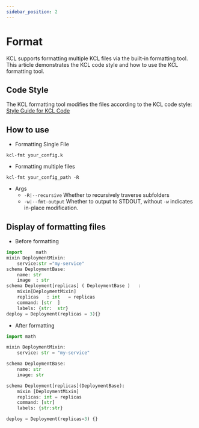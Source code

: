```yaml
---
sidebar_position: 2
---
```


# Format

KCL supports formatting multiple KCL files via the built-in formatting tool. This article demonstrates the KCL code style and how to use the KCL formatting tool.

## Code Style

The KCL formatting tool modifies the files according to the KCL code style: [Style Guide for KCL Code](../../lang/lang/spec/codestyle.md)

## How to use

* Formatting Single File

```text
kcl-fmt your_config.k
```

* Formatting multiple files

```text
kcl-fmt your_config_path -R
```

* Args
  * `-R|--recursive` Whether to recursively traverse subfolders
  * `-w|--fmt-output` Whether to output to STDOUT, without `-w` indicates in-place modification.

## Display of formatting files

* Before formatting

```py
import     math
mixin DeploymentMixin:
    service:str ="my-service"
schema DeploymentBase:
    name: str
    image  : str
schema Deployment[replicas] ( DeploymentBase )   :
    mixin[DeploymentMixin]
    replicas   : int   = replicas
    command: [str  ]
    labels: {str:  str}
deploy = Deployment(replicas = 3){}
```

* After formatting

```py
import math

mixin DeploymentMixin:
    service: str = "my-service"

schema DeploymentBase:
    name: str
    image: str

schema Deployment[replicas](DeploymentBase):
    mixin [DeploymentMixin]
    replicas: int = replicas
    command: [str]
    labels: {str:str}

deploy = Deployment(replicas=3) {}

```
